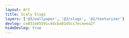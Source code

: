 ```yaml
---
layout: Art
title: Scaly Slugs
layers: ['@3/wallpaper', '@3/slugs', '@1/texturizer']
devlog: ce031e05591c4dcba0145cc7eceeea2f
hideDevlog: true
---
```


